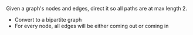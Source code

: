
Given a graph's nodes and edges, direct it so all paths are at max length 2.
- Convert to a bipartite graph
- For every node, all edges will be either coming out or coming in
